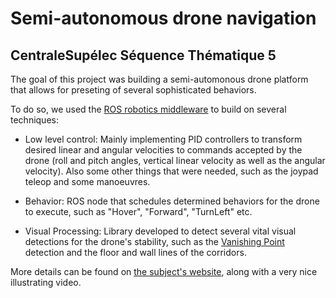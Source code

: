 # Semi-autonomous drone navigation
## CentraleSupélec Séquence Thématique 5


The goal of this project was building a semi-automonous drone platform that allows for preseting of several sophisticated behaviors.


To do so, we used the [ROS robotics middleware](https://en.wikipedia.org/wiki/Robot_Operating_System) to build on several techniques:

* Low level control: Mainly implementing PID controllers to transform desired linear and angular velocities to commands accepted by the drone (roll and pitch angles, vertical linear velocity as well as the angular velocity).
Also some other things that were needed, such as the joypad teleop and some manoeuvres.

* Behavior: ROS node that schedules determined behaviors for the drone to execute, such as "Hover", "Forward", "TurnLeft" etc.

* Visual Processing: Library developed to detect several vital visual detections for the drone's stability, such as the [Vanishing Point](https://en.wikipedia.org/wiki/Vanishing_point) detection and the floor and wall lines of the corridors.

More details can be found on [the subject's website](http://st5drone.metz.centralesupelec.fr/), along with a very nice illustrating video.

